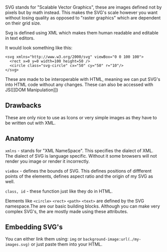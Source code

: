 SVG stands for "Scalable Vector Graphics", these are images defined not by pixels but by math instead. This makes the SVG's scale however you want without losing quality as opposed to "raster graphics" which are dependent on their grid size.

Svg is defined using XML which makes them human readable and editable in text editors.

It would look something like this:

```
<svg xmlns="http://www.w3.org/2000/svg" viewBox="0 0 100 100">
  <rect x=0 y=0 width=100 height=50 />
  <circle class="svg-circle" cx="50" cy="50" r="10"/>
</svg>
```

These are made to be interoperable with HTML, meaning we can put SVG's into HTML code without any changes. These can also be accessed with JS([[DOM Manipulation]])

## Drawbacks

These are only nice to use as Icons or very simple images as they have to be written out with XML.

## Anatomy

`xmlns` - stands for "XML NameSpace". This specifies the dialect of XML. The dialect of SVG is language specific. Without it some browsers will not render you image or render it incorrectly.

`vieBox` - defines the bounds of SVG. This defines positions of diffferent points of the elements, defines aspect ratio and the origin of my SVG as well.

`class, id` - these function just like they do in HTML.

Elements like `<circle>` `<rect>` `<path>` `<text>` are defined by the SVG namespace.The are our basic building blocks. Although you can make very complex SVG's, the are mostly made using these attributes.

## Embedding SVG's

You can either link them using:
`img` or `background-image:url(./my-images.svg)` or just paste them into your HTML.
